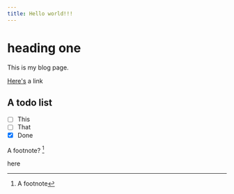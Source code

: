 ```yaml
---
title: Hello world!!!
---
```


# heading one

This is my blog page.

[Here's](google.com) a link

## A todo list

- [ ] This
- [ ] That
- [x] Done

A footnote? [^1]

[^1]: A footnote

here
